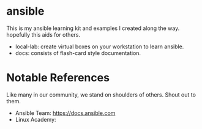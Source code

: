 # ansible

This is my ansible learning kit and examples I created along the way. hopefully this aids for others.

* local-lab: create virtual boxes on your workstation to learn ansible.
* docs: consists of flash-card style documentation. 


# Notable References

Like many in our community, we stand on shoulders of others. Shout out to them.

* Ansible Team: https://docs.ansible.com
* Linux Academy: 

